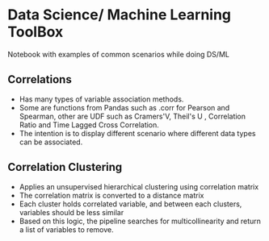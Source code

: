 # Data Science/ Machine Learning ToolBox

Notebook with examples of common scenarios while doing DS/ML

## Correlations
- Has many types of variable association methods. 
- Some are functions from Pandas such as .corr for Pearson and Spearman, other are UDF such as Cramers'V, Theil's U , Correlation Ratio and Time Lagged Cross Correlation. 
- The intention is to display different scenario where different data types can be associated.

## Correlation Clustering
- Applies an unsupervised hierarchical clustering using correlation matrix
- The correlation matrix is converted to a distance matrix 
- Each cluster holds correlated variable, and between each clusters, variables should be less similar
- Based on this logic, the pipeline searches for multicollinearity and return a list of variables to remove. 
